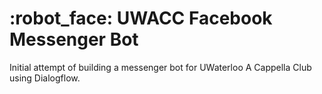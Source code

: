 # :robot_face: UWACC Facebook Messenger Bot
Initial attempt of building a messenger bot for UWaterloo A Cappella Club using Dialogflow.
